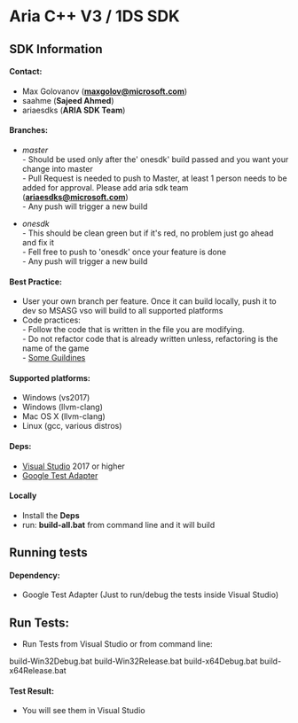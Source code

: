 # Aria C++ V3 / 1DS SDK 
## SDK Information

#### Contact:
* Max Golovanov (**maxgolov@microsoft.com**)
* saahme   (**Sajeed Ahmed**)
* ariaesdks (**ARIA SDK Team**)

#### Branches:

* *master* 
<br> - Should be used only after the' onesdk' build passed and you want your change into master
<br> - Pull Request is needed to push to Master, at least 1 person needs to be added for approval. Please add aria sdk team (**ariaesdks@microsoft.com**)
<br> - Any push will trigger a new build

* *onesdk*
<br> - This should be clean green but if it's red, no problem just go ahead and fix it
<br> - Fell free to push to 'onesdk' once your feature is done
<br> - Any push will trigger a new build

#### Best Practice: 
* User your own branch per feature. Once it can build locally, push it to dev so MSASG vso will build to all supported platforms
* Code practices:
<br> - Follow the code that is written in the file you are modifying.
<br> - Do not refactor code that is already written unless, refactoring is the name of the game
<br> - [Some Guildines](https://blogs.msdn.microsoft.com/brada/2005/01/26/internal-coding-guidelines/)

#### Supported platforms:
* Windows (vs2017)
* Windows (llvm-clang)
* Mac OS X (llvm-clang)
* Linux (gcc, various distros)

#### Deps:
* [Visual Studio](https://www.visualstudio.com/vso/) 2017 or higher
* [Google Test Adapter](https://github.com/csoltenborn/GoogleTestAdapter)

#### Locally
* Install the **Deps**
* run: **build-all.bat** from command line and it will build

## Running tests

#### Dependency:
* Google Test Adapter (Just to run/debug the tests inside Visual Studio)

## Run Tests:

* Run Tests from Visual Studio or from command line:

build-Win32Debug.bat
build-Win32Release.bat
build-x64Debug.bat
build-x64Release.bat

#### Test Result:
* You will see them in Visual Studio
